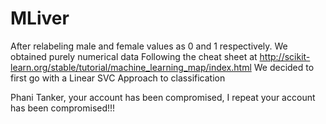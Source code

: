# MLiver

After relabeling male and female values as 0 and 1 respectively. We obtained purely numerical data
Following the cheat sheet at
http://scikit-learn.org/stable/tutorial/machine_learning_map/index.html
We decided to first go with a Linear SVC Approach to classification


Phani Tanker, your account has been compromised, I repeat your account has been compromised!!!
